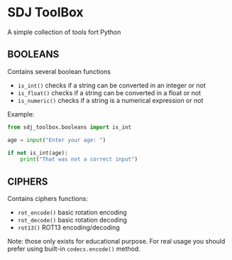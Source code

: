 # SDJ ToolBox
A simple collection of tools fort Python
## BOOLEANS
Contains several boolean functions
- `is_int()` checks if a string can be converted in an integer or not
- `is_float()` checks if a string can be converted in a float or not
- `is_numeric()` checks if a string is a numerical expression or not

Example:
```Python
from sdj_toolbox.booleans import is_int

age = input("Enter your age: ")

if not is_int(age):
    print("That was not a correct input")
```

## CIPHERS
Contains ciphers functions:
- `rot_encode()` basic rotation encoding
- `rot_decode()` basic rotation decoding
- `rot13()` ROT13 encoding/decoding

Note: those only exists for educational purpose.
For real usage you should prefer using built-in `codecs.encode()` method.
